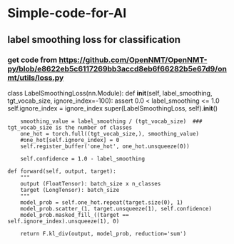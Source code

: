# Simple-code-for-AI
## label smoothing loss for classification
### get code from https://github.com/OpenNMT/OpenNMT-py/blob/e8622eb5c6117269bb3accd8eb6f66282b5e67d9/onmt/utils/loss.py

class LabelSmoothingLoss(nn.Module):
    def __init__(self, label_smoothing, tgt_vocab_size, ignore_index=-100):
        assert 0.0 < label_smoothing <= 1.0
        self.ignore_index = ignore_index
        super(LabelSmoothingLoss, self).__init__()

        smoothing_value = label_smoothing / (tgt_vocab_size)  ### tgt_vocab_size is the number of classes
        one_hot = torch.full((tgt_vocab_size,), smoothing_value)
        #one_hot[self.ignore_index] = 0  
        self.register_buffer('one_hot', one_hot.unsqueeze(0))

        self.confidence = 1.0 - label_smoothing

    def forward(self, output, target):
        """
        output (FloatTensor): batch_size x n_classes
        target (LongTensor): batch_size
        """
        model_prob = self.one_hot.repeat(target.size(0), 1)
        model_prob.scatter_(1, target.unsqueeze(1), self.confidence)
        model_prob.masked_fill_((target == self.ignore_index).unsqueeze(1), 0)

        return F.kl_div(output, model_prob, reduction='sum')
